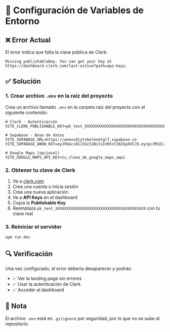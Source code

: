 # 🔧 Configuración de Variables de Entorno

## ❌ Error Actual
El error indica que falta la clave pública de Clerk:
```
Missing publishableKey. You can get your key at https://dashboard.clerk.com/last-active?path=api-keys.
```

## ✅ Solución

### 1. Crear archivo `.env` en la raíz del proyecto

Crea un archivo llamado `.env` en la carpeta raíz del proyecto con el siguiente contenido:

```env
# Clerk - Autenticación
VITE_CLERK_PUBLISHABLE_KEY=pk_test_XXXXXXXXXXXXXXXXXXXXXXXXXXXXXXXXXXXXXXXX

# Supabase - Base de datos
VITE_SUPABASE_URL=https://wnevxdjytvbelknmtglf.supabase.co
VITE_SUPABASE_ANON_KEY=eyJhbGciOiJIUzI1NiIsInR5cCI6IkpXVCJ9.eyJpc3MiOiJzdXBhYmFzZSIsInJlZiI6InduZXZ4ZGp5dHZiZWxrbm10Z2xmIiwicm9sZSI6ImFub24iLCJpYXQiOjE3NTIxMzQxMjksImV4cCI6MjA2NzcxMDEyOX0.akA0n6yo5CbgB71dOTZBIEsityuohWegUpTTwQXdDA0

# Google Maps (opcional)
VITE_GOOGLE_MAPS_API_KEY=tu_clave_de_google_maps_aqui
```

### 2. Obtener tu clave de Clerk

1. Ve a [clerk.com](https://clerk.com)
2. Crea una cuenta o inicia sesión
3. Crea una nueva aplicación
4. Ve a **API Keys** en el dashboard
5. Copia la **Publishable Key**
6. Reemplaza `pk_test_XXXXXXXXXXXXXXXXXXXXXXXXXXXXXXXXXXXXXXXX` con tu clave real

### 3. Reiniciar el servidor

```bash
npm run dev
```

## 🔍 Verificación

Una vez configurado, el error debería desaparecer y podrás:
- ✅ Ver la landing page sin errores
- ✅ Usar la autenticación de Clerk
- ✅ Acceder al dashboard

## 📝 Nota

El archivo `.env` está en `.gitignore` por seguridad, por lo que no se sube al repositorio. 